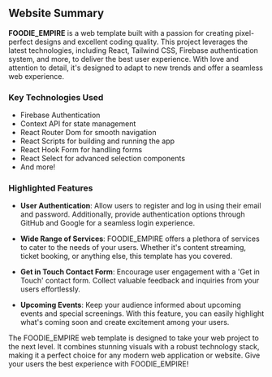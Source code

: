 ## Website Summary

**FOODIE_EMPIRE** is a web template built with a passion for creating pixel-perfect designs and excellent coding quality. This project leverages the latest technologies, including React, Tailwind CSS, Firebase authentication system, and more, to deliver the best user experience. With love and attention to detail, it's designed to adapt to new trends and offer a seamless web experience.

### Key Technologies Used

- Firebase Authentication
- Context API for state management
- React Router Dom for smooth navigation
- React Scripts for building and running the app
- React Hook Form for handling forms
- React Select for advanced selection components
- And more!

### Highlighted Features

- **User Authentication**: Allow users to register and log in using their email and password. Additionally, provide authentication options through GitHub and Google for a seamless login experience.

- **Wide Range of Services**: FOODIE_EMPIRE offers a plethora of services to cater to the needs of your users. Whether it's content streaming, ticket booking, or anything else, this template has you covered.

- **Get in Touch Contact Form**: Encourage user engagement with a 'Get in Touch' contact form. Collect valuable feedback and inquiries from your users effortlessly.

- **Upcoming Events**: Keep your audience informed about upcoming events and special screenings. With this feature, you can easily highlight what's coming soon and create excitement among your users.

The FOODIE_EMPIRE web template is designed to take your web project to the next level. It combines stunning visuals with a robust technology stack, making it a perfect choice for any modern web application or website. Give your users the best experience with FOODIE_EMPIRE!
